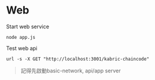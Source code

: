 # Web

Start web service
```
node app.js
```

Test web api
```
url -s -X GET "http://localhost:3001/kabric-chaincode"
```
>記得先啟動basic-network, api/app server